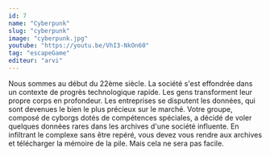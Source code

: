 ```yaml
---
id: 7
name: "Cyberpunk"
slug: "cyberpunk"
image: "cyberpunk.jpg"
youtube: "https://youtu.be/VhI3-NkOn60"
tag: "escapeGame"
editeur: "arvi"
---
```


Nous sommes au début du 22ème siècle. La société s'est effondrée dans un contexte de progrès technologique rapide. Les gens transforment leur propre corps en profondeur. Les entreprises se disputent les données, qui sont devenues le bien le plus précieux sur le marché. Votre groupe, composé de cyborgs dotés de compétences spéciales, a décidé de voler quelques données rares dans les archives d'une société influente. En infiltrant le complexe sans être repéré, vous devez vous rendre aux archives et télécharger la mémoire de la pile. Mais cela ne sera pas facile.
